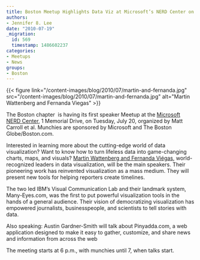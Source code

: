 ```yaml
---
title: Boston Meetup Highlights Data Viz at Microsoft’s NERD Center on July 20
authors:
- Jennifer 8. Lee
date: "2010-07-19"
_migration:
  id: 569
  timestamp: 1486602237
categories:
- Meetups
- News
groups:
- Boston
---
```


{{< figure link="/content-images/blog/2010/07/martin-and-fernanda.jpg" src="/content-images/blog/2010/07/martin-and-fernanda.jpg" alt="Martin Wattenberg and Fernanda Viegas" >}}

The Boston chapter  is having its first speaker Meetup at the [Microsoft NERD Center][1], 1 Memorial Drive, on Tuesday, July 20, organized by Matt Carroll et al. Munchies are sponsored by Microsoft and The Boston Globe/Boston.com.

Interested in learning more about the cutting-edge world of data visualization? Want to know how to turn lifeless data into game-changing charts, maps, and visuals? [Martin Wattenberg and Fernanda Viégas][2], world-recognized leaders in data visualization, will be the main speakers. Their pioneering work has reinvented visualization as a mass medium. They will present new tools for helping reporters create timelines.

The two led IBM&#8217;s Visual Communication Lab and their landmark system, Many-Eyes.com, was the first to put powerful visualization tools in the hands of a general audience. Their vision of democratizing visualization has empowered journalists, businesspeople, and scientists to tell stories with data.

Also speaking: Austin Gardner-Smith will talk about Pinyadda.com, a web application designed to make it easy to gather, customize, and share news and information from across the web

The meeting starts at 6 p.m., with munchies until 7, when talks start.

 [1]: http://www.meetup.com/hackshackersboston/venue/1310147/?eventId=13946817&popup=true
 [2]: http://hint.fm/